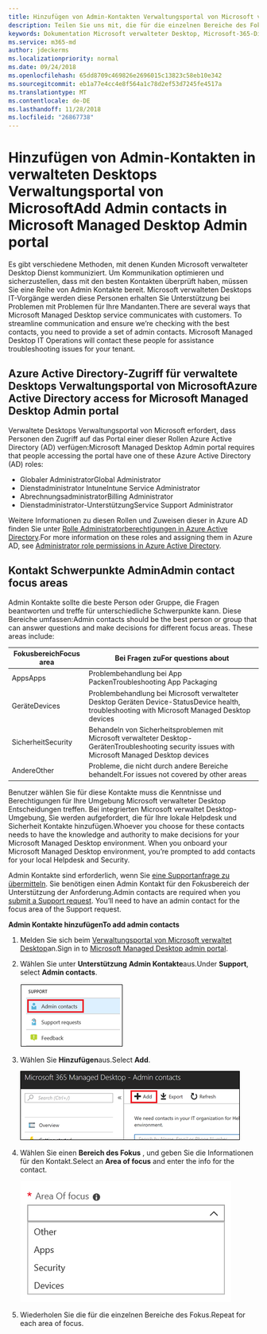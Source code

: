 ```yaml
---
title: Hinzufügen von Admin-Kontakten Verwaltungsportal von Microsoft verwalteten Desktops
description: Teilen Sie uns mit, die für die einzelnen Bereiche des Fokus wenden Sie sich an.
keywords: Dokumentation Microsoft verwalteter Desktop, Microsoft-365-Dienst
ms.service: m365-md
author: jdeckerms
ms.localizationpriority: normal
ms.date: 09/24/2018
ms.openlocfilehash: 65dd8709c469826e2696015c13823c58eb10e342
ms.sourcegitcommit: eb1a77e4cc4e8f564a1c78d2ef53d7245fe4517a
ms.translationtype: MT
ms.contentlocale: de-DE
ms.lasthandoff: 11/28/2018
ms.locfileid: "26867738"
---
```

# <a name="add-admin-contacts-in-microsoft-managed-desktop-admin-portal"></a><span data-ttu-id="f4fde-104">Hinzufügen von Admin-Kontakten in verwalteten Desktops Verwaltungsportal von Microsoft</span><span class="sxs-lookup"><span data-stu-id="f4fde-104">Add Admin contacts in Microsoft Managed Desktop Admin portal</span></span>

<span data-ttu-id="f4fde-p101">Es gibt verschiedene Methoden, mit denen Kunden Microsoft verwalteter Desktop Dienst kommuniziert. Um Kommunikation optimieren und sicherzustellen, dass mit den besten Kontakten überprüft haben, müssen Sie eine Reihe von Admin Kontakte bereit. Microsoft verwalteten Desktops IT-Vorgänge werden diese Personen erhalten Sie Unterstützung bei Problemen mit Problemen für Ihre Mandanten.</span><span class="sxs-lookup"><span data-stu-id="f4fde-p101">There are several ways that Microsoft Managed Desktop service communicates with customers. To streamline communication and ensure we’re checking with the best contacts, you need to provide a set of admin contacts. Microsoft Managed Desktop IT Operations will contact these people for assistance troubleshooting issues for your tenant.</span></span> 

## <a name="azure-active-directory-access-for-microsoft-managed-desktop-admin-portal"></a><span data-ttu-id="f4fde-108">Azure Active Directory-Zugriff für verwaltete Desktops Verwaltungsportal von Microsoft</span><span class="sxs-lookup"><span data-stu-id="f4fde-108">Azure Active Directory access for Microsoft Managed Desktop Admin portal</span></span>

<span data-ttu-id="f4fde-109">Verwaltete Desktops Verwaltungsportal von Microsoft erfordert, dass Personen den Zugriff auf das Portal einer dieser Rollen Azure Active Directory (AD) verfügen:</span><span class="sxs-lookup"><span data-stu-id="f4fde-109">Microsoft Managed Desktop Admin portal requires that people accessing the portal have one of these Azure Active Directory (AD) roles:</span></span>
- <span data-ttu-id="f4fde-110">Globaler Administrator</span><span class="sxs-lookup"><span data-stu-id="f4fde-110">Global Administrator</span></span>
- <span data-ttu-id="f4fde-111">Dienstadministrator Intune</span><span class="sxs-lookup"><span data-stu-id="f4fde-111">Intune Service Administrator</span></span>
- <span data-ttu-id="f4fde-112">Abrechnungsadministrator</span><span class="sxs-lookup"><span data-stu-id="f4fde-112">Billing Administrator</span></span>
- <span data-ttu-id="f4fde-113">Dienstadministrator-Unterstützung</span><span class="sxs-lookup"><span data-stu-id="f4fde-113">Service Support Administrator</span></span>

<span data-ttu-id="f4fde-114">Weitere Informationen zu diesen Rollen und Zuweisen dieser in Azure AD finden Sie unter [Rolle Administratorberechtigungen in Azure Active Directory](https://docs.microsoft.com/azure/active-directory/users-groups-roles/directory-assign-admin-roles).</span><span class="sxs-lookup"><span data-stu-id="f4fde-114">For more information on these roles and assigning them in Azure AD, see [Administrator role permissions in Azure Active Directory](https://docs.microsoft.com/azure/active-directory/users-groups-roles/directory-assign-admin-roles).</span></span> 

## <a name="admin-contact-focus-areas"></a><span data-ttu-id="f4fde-115">Kontakt Schwerpunkte Admin</span><span class="sxs-lookup"><span data-stu-id="f4fde-115">Admin contact focus areas</span></span>

<span data-ttu-id="f4fde-p102">Admin Kontakte sollte die beste Person oder Gruppe, die Fragen beantworten und treffe für unterschiedliche Schwerpunkte kann. Diese Bereiche umfassen:</span><span class="sxs-lookup"><span data-stu-id="f4fde-p102">Admin contacts should be the best person or group that can answer questions and make decisions for different focus areas. These areas include:</span></span>

<span data-ttu-id="f4fde-118">Fokusbereich</span><span class="sxs-lookup"><span data-stu-id="f4fde-118">Focus area</span></span> | <span data-ttu-id="f4fde-119">Bei Fragen zu</span><span class="sxs-lookup"><span data-stu-id="f4fde-119">For questions about</span></span>
--- | ---
<span data-ttu-id="f4fde-120">Apps</span><span class="sxs-lookup"><span data-stu-id="f4fde-120">Apps</span></span> | <span data-ttu-id="f4fde-121">Problembehandlung bei App Packen</span><span class="sxs-lookup"><span data-stu-id="f4fde-121">Troubleshooting App Packaging</span></span>
<span data-ttu-id="f4fde-122">Geräte</span><span class="sxs-lookup"><span data-stu-id="f4fde-122">Devices</span></span> | <span data-ttu-id="f4fde-123">Problembehandlung bei Microsoft verwalteter Desktop Geräten Device-Status</span><span class="sxs-lookup"><span data-stu-id="f4fde-123">Device health, troubleshooting with Microsoft Managed Desktop devices</span></span>
<span data-ttu-id="f4fde-124">Sicherheit</span><span class="sxs-lookup"><span data-stu-id="f4fde-124">Security</span></span> | <span data-ttu-id="f4fde-125">Behandeln von Sicherheitsproblemen mit Microsoft verwalteter Desktop-Geräten</span><span class="sxs-lookup"><span data-stu-id="f4fde-125">Troubleshooting security issues with Microsoft Managed Desktop devices</span></span>
<span data-ttu-id="f4fde-126">Andere</span><span class="sxs-lookup"><span data-stu-id="f4fde-126">Other</span></span> | <span data-ttu-id="f4fde-127">Probleme, die nicht durch andere Bereiche behandelt.</span><span class="sxs-lookup"><span data-stu-id="f4fde-127">For issues not covered by other areas</span></span>

<span data-ttu-id="f4fde-p103">Benutzer wählen Sie für diese Kontakte muss die Kenntnisse und Berechtigungen für Ihre Umgebung Microsoft verwalteter Desktop Entscheidungen treffen. Bei integrierten Microsoft verwaltet Desktop-Umgebung, Sie werden aufgefordert, die für Ihre lokale Helpdesk und Sicherheit Kontakte hinzufügen.</span><span class="sxs-lookup"><span data-stu-id="f4fde-p103">Whoever you choose for these contacts needs to have the knowledge and authority to make decisions for your Microsoft Managed Desktop environment. When you onboard your Microsoft Managed Desktop environment, you’re prompted to add contacts for your local Helpdesk and Security.</span></span> 

<span data-ttu-id="f4fde-p104">Admin Kontakte sind erforderlich, wenn Sie [eine Supportanfrage zu übermitteln](../working-with-managed-desktop/support.md). Sie benötigen einen Admin Kontakt für den Fokusbereich der Unterstützung der Anforderung.</span><span class="sxs-lookup"><span data-stu-id="f4fde-p104">Admin contacts are required when you [submit a Support request](../working-with-managed-desktop/support.md). You’ll need to have an admin contact for the focus area of the Support request.</span></span> 

<span data-ttu-id="f4fde-132">**Admin Kontakte hinzufügen**</span><span class="sxs-lookup"><span data-stu-id="f4fde-132">**To add admin contacts**</span></span>

1.  <span data-ttu-id="f4fde-133">Melden Sie sich beim [Verwaltungsportal von Microsoft verwaltet Desktop](http://aka.ms/mwaasportal)an.</span><span class="sxs-lookup"><span data-stu-id="f4fde-133">Sign in to [Microsoft Managed Desktop admin portal](http://aka.ms/mwaasportal).</span></span> 

2.  <span data-ttu-id="f4fde-134">Wählen Sie unter **Unterstützung** **Admin Kontakte**aus.</span><span class="sxs-lookup"><span data-stu-id="f4fde-134">Under **Support**, select **Admin contacts**.</span></span> 

    ![Support-Menü, Admin-Kontakte](images/admincontacts.png)

3. <span data-ttu-id="f4fde-136">Wählen Sie **Hinzufügen**aus.</span><span class="sxs-lookup"><span data-stu-id="f4fde-136">Select **Add**.</span></span>

    ![Admin-Portal hinzufügen-Schaltfläche](images/adminadd.png)

4.  <span data-ttu-id="f4fde-138">Wählen Sie einen **Bereich des Fokus** , und geben Sie die Informationen für den Kontakt.</span><span class="sxs-lookup"><span data-stu-id="f4fde-138">Select an **Area of focus** and enter the info for the contact.</span></span> 

    ![die Liste der Bereiche innerhalb des Fokus](images/areaoffocus.png)

5. <span data-ttu-id="f4fde-140">Wiederholen Sie die für die einzelnen Bereiche des Fokus.</span><span class="sxs-lookup"><span data-stu-id="f4fde-140">Repeat for each area of focus.</span></span> 

